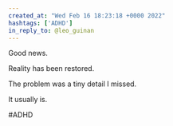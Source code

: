 ```yaml
---
created_at: "Wed Feb 16 18:23:18 +0000 2022"
hashtags: ['ADHD']
in_reply_to: @leo_guinan
---
```


Good news. 

Reality has been restored.

The problem was a tiny detail I missed.

It usually is.

#ADHD